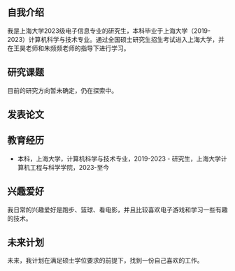 ## 自我介绍 
我是上海大学2023级电子信息专业的研究生，本科毕业于上海大学（2019-2023）计算机科学与技术专业。通过全国硕士研究生招生考试进入上海大学，并在王昊老师和朱频频老师的指导下进行学习。 

## 研究课题 
目前的研究方向暂未确定，仍在探索中。

## 发表论文

## 教育经历 
 - 本科，上海大学，计算机科学与技术专业，2019-2023 - 研究生，上海大学计算机工程与科学学院，2023-至今 

## 兴趣爱好 
 我日常的兴趣爱好是跑步、篮球、看电影，并且比较喜欢电子游戏和学习一些有趣的技术。

## 未来计划 
  未来，我计划在满足硕士学位要求的前提下，找到一份自己喜欢的工作。